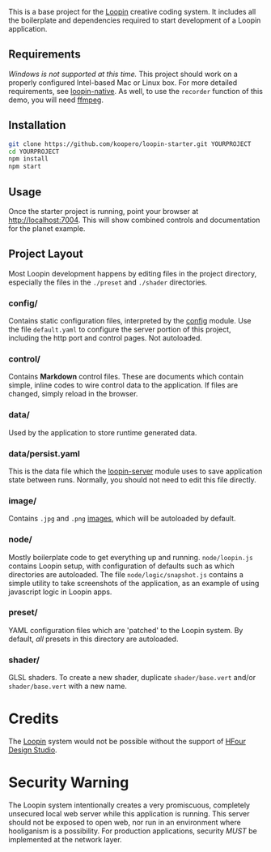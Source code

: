 This is a base project for the [Loopin](https://github.com/koopero/loopin) creative coding system. It includes all the boilerplate and dependencies required to start development of a Loopin application.

## Requirements

*Windows is not supported at this time.* This project should work on a properly configured Intel-based Mac or Linux box. For more detailed requirements, see [loopin-native](https://github.com/koopero/loopin-native). As well, to use the `recorder` function of this demo, you will need [ffmpeg](http://www.ffmpeg.org/download.html).

## Installation

``` sh
git clone https://github.com/koopero/loopin-starter.git YOURPROJECT
cd YOURPROJECT
npm install
npm start
```

## Usage

Once the starter project is running, point your browser at [http://localhost:7004](http://localhost:7004/). This will show combined controls and documentation for the planet example.

## Project Layout

Most Loopin development happens by editing files in the project directory, especially the files in the `./preset` and `./shader` directories.

### config/
Contains static configuration files, interpreted by the [config](https://www.npmjs.com/package/config) module. Use the file `default.yaml` to configure the server portion of this project, including the http port and control pages. Not autoloaded.

### control/
Contains **Markdown** control files. These are documents which contain simple, inline codes to wire control data to the application. If files are changed, simply reload in the browser.

### data/
Used by the application to store runtime generated data.

### data/persist.yaml
This is the data file which the [loopin-server](https://github.com/koopero/loopin-server) module uses to save application state between runs. Normally, you should not need to edit this file directly.

### image/
Contains `.jpg` and `.png` [images](https://loopin.tech/ofxLoopin-image.html), which will be autoloaded by default.

### node/
Mostly boilerplate code to get everything up and running. `node/loopin.js` contains Loopin setup, with configuration of defaults such as which directories are autoloaded. The file `node/logic/snapshot.js` contains a simple utility to take screenshots of the application, as an example of using javascript logic in Loopin apps.

### preset/
YAML configuration files which are 'patched' to the Loopin system. By default, *all* presets in this directory are autoloaded.

### shader/
GLSL shaders. To create a new shader, duplicate `shader/base.vert` and/or `shader/base.vert` with a new name.

# Credits

The [Loopin](https://github.com/koopero/loopin) system would not be possible without the support of [HFour Design Studio](http://hfour.ca/).

# Security Warning
The Loopin system intentionally creates a very promiscuous, completely unsecured local web server while this application is running. This server should not be exposed to open web, nor run in an environment where hooliganism is a possibility. For production applications, security *MUST* be implemented at the network layer.
